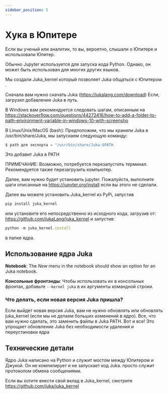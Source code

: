 ```yaml
---
sidebar_position: 5
---
```


# Хука в Юпитере

Если вы ученый или аналитик, то вы, вероятно, слышали о Юпитере и использовали Юпитер.

Обычно Jupyter используется для запуска кода Python. Однако, он может быть использован для многих других языков.

Мы создали Juka_kernel который позволяет Juka общаться с Юпитером .

Сначала вам нужно скачать Juka (https://jukalang.com/download) Если, загрузил добавление Juka в путь.

В Windows вам рекомендуется следовать шагам, описанным на https://stackoverflow.com/questions/44272416/how-to-add-a-folder-to-path-environment-variable-in-windows-10-with-screensho

В Linux/Unix/MacOS (bash): Предположим, что мы хранили Juka в /usr/bin/share/Juka, мы запускаем следующую команду:

```jsx
$ path для экспорта = "/usr/bin/share/Juka:$PATH
```

Это добавит Juka в PATH

ПРИМЕЧАНИЕ: Возможно, потребуется перезапустить терминал. Рекомендуется также перезагрузить компьютер.

Далее, вам нужно будет установить jupyter. Пожалуйста, выполните шаги описанные на https://jupyter.org/install если вы этого не сделали.

Далее вы можете установить Juka_kernel из PyPi, запустив

```jsx
pip install juka_kernel
```

или установите его непосредственно из исходного кода, загрузив от: https://github.com/jukaLang/juka_kernel и запустив:

```jsx
python -m juka_kernel.install
```

в папке ядра.

## Использование ядра Juka

**Notebook**: The _New_ menu in the notebook should show an option for an Juka notebook.

**Консольные фронтэнды**: Чтобы использовать их в консольных фронтах, добавьте `--kernel juka` в их аргументы командной строки.

### Что делать, если новая версия Juka пришла?

Если выйдет новая версия Juka, вам не нужно обновлять или обновлять juka_kernel (если мы не делаем больших изменений в ядро). Все, что вам нужно сделать, это заменить файлы в Juka PATH. Вот и все! Это упрощает обновление Juka без необходимости удаления и переустановки ядра

## Технические детали

Ядро Juka написано на Python и служит мостом между Юпитером и Джукой. Он не компилирует и не запускает код Juka. просто служит протоколом обмена сообщениями.

Если вы хотите внести свой вклад в Juka_kernel, смотрите https://github.com/juka/juka_kernel
